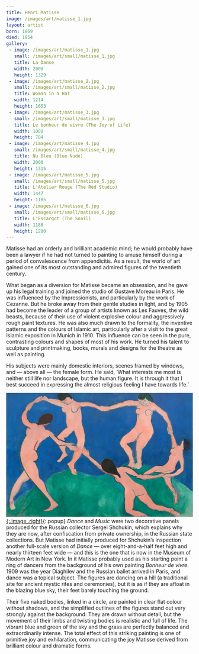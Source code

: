 ```yaml
---
title: Henri Matisse
image: /images/art/matisse_1.jpg
layout: artist
born: 1869
died: 1954
gallery:
 - image: /images/art/matisse_1.jpg
   small: /images/art/small/matisse_1.jpg
   title: La Danse
   width: 2000
   height: 1329
 - image: /images/art/matisse_2.jpg
   small: /images/art/small/matisse_2.jpg
   title: Woman in a Hat
   width: 1214
   height: 1653
 - image: /images/art/matisse_3.jpg
   small: /images/art/small/matisse_3.jpg
   title: Le bonheur de vivre (The Joy of Life)
   width: 1088
   height: 784
 - image: /images/art/matisse_4.jpg
   small: /images/art/small/matisse_4.jpg
   title: Nu Bleu (Blue Nude)
   width: 2000
   height: 1315
 - image: /images/art/matisse_5.jpg
   small: /images/art/small/matisse_5.jpg
   title: L'Atelier Rouge (The Red Studio)
   width: 1447
   height: 1185
 - image: /images/art/matisse_6.jpg
   small: /images/art/small/matisse_6.jpg
   title: L'Escargot (The Snail)
   width: 1188
   height: 1200
---
```


Matisse had an orderly and brilliant academic mind; he would probably have been
a lawyer if he had not turned to painting to amuse himself during a period of
convalescence from appendicitis. As a result, the world of art gained one of
its most outstanding and admired figures of the twentieth century.

What began as a diversion for Matisse became an obsession, and he gave up his
legal training and joined the studio of Gustave Moreau in Paris. He was
influenced by the Impressionists, and particularly by the work of Cezanne. But
he broke away from their gentle studies in light, and by 1905 had become the
leader of a group of artists known as Les Fauves, the wild beasts, because of
their use of violent explosive colour and aggressively rough paint textures. He
was also much drawn to the formality, the inventive patterns and the colours of
Islamic art, particularly after a visit to the great Islamic exposition in
Munich in 1910.  This influence can be seen in the pure, contrasting colours
and shapes of most of his work. He turned his talent to sculpture and
printmaking, books, murals and designs for the theatre as well as painting.

His subjects were mainly domestic interiors, scenes framed by windows, and &mdash; 
above all &mdash; the female form. He said, ‘What interests me most is neither still
life nor landscape, but the human figure. It is through it that I best succeed
in expressing the almost religious feeling I have towards life.’

[![La Danse](/images/art/matisse_1.jpg){:.image .right}](/images/art/matisse_1.jpg){:.popup}
_Dance_ and _Music_ were two decorative panels produced for the Russian collector
Sergei Shchukin, which explains why they are now, after confiscation from
private ownership, in the Russian state collections. But Matisse had initially
produced for Shchukin’s inspection another full-scale version of _Dance_ &mdash; over
eight-and-a-half feet high and nearly thirteen feet wide &mdash; and this is the one
that is now in the Museum of Modern Art in New York. In it Matisse probably
used as his starting point a ring of dancers from the background of his own
painting _Bonheur de vivre_. 1909 was the year Diaghilev and the Russian ballet
arrived in Paris, and dance was a topical subject.  The figures are dancing on
a hill (a traditional site for ancient mystic rites and ceremonies), but it is
as if they are afloat in the blazing blue sky, their feet barely touching the
ground.

Their five naked bodies, linked in a circle, are painted in clear flat colour
without shadows, and the simplified outlines of the figures stand out very
strongly against the background. They are drawn without detail, but the
movement of their limbs and twisting bodies is realistic and full of life. The
vibrant blue and green of the sky and the grass are perfectly balanced and
extraordinarily intense. The total effect of this striking painting is one of
primitive joy and exhilaration, communicating the joy Matisse derived from
brilliant colour and dramatic forms.
